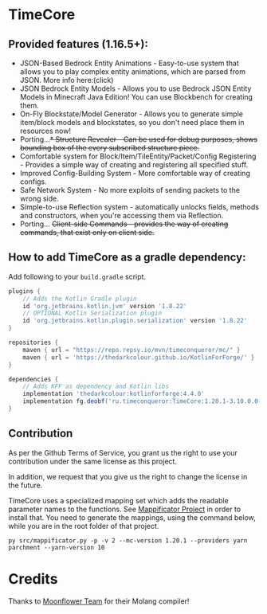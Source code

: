 # TimeCore

## Provided features (1.16.5+):

* JSON-Based Bedrock Entity Animations - Easy-to-use system that allows you to play complex entity animations, which are
  parsed from JSON. More info here:(click)
* JSON Bedrock Entity Models - Allows you to use Bedrock JSON Entity Models in Minecraft Java Edition! You can use
  Blockbench for creating them.
* On-Fly Blockstate/Model Generator - Allows you to generate simple item/block models and blockstates, so you don't need
  place them in resources now!
* Porting...~~* Structure Revealer - Can be used for debug purposes, shows bounding box of the every subscribed
  structure piece.~~
* Comfortable system for Block/Item/TileEntity/Packet/Config Registering - Provides a simple way of creating and
  registering all specified stuff.
* Improved Config-Building System - More comfortable way of creating configs.
* Safe Network System - No more exploits of sending packets to the wrong side.
* Simple-to-use Reflection system - automatically unlocks fields, methods and constructors, when you're accessing them
  via Reflection.
* Porting... ~~Client-side Commands - provides the way of creating commands, that exist only on client side.~~

## How to add TimeCore as a gradle dependency:

Add following to your `build.gradle` script.

```groovy
plugins {
    // Adds the Kotlin Gradle plugin
    id 'org.jetbrains.kotlin.jvm' version '1.8.22'
    // OPTIONAL Kotlin Serialization plugin
    id 'org.jetbrains.kotlin.plugin.serialization' version '1.8.22'
}

repositories {
    maven { url = "https://repo.repsy.io/mvn/timeconqueror/mc/" }
    maven { url = 'https://thedarkcolour.github.io/KotlinForForge/' }
}

dependencies {
    // Adds KFF as dependency and Kotlin libs
    implementation 'thedarkcolour:kotlinforforge:4.4.0'
    implementation fg.deobf('ru.timeconqueror:TimeCore:1.20.1-3.10.0.0')
}
```

## Contribution

As per the Github Terms of Service, you grant us the right to use your contribution under the same license as this
project.

In addition, we request that you give us the right to change the license in the future.

TimeCore uses a specialized mapping set which adds the readable parameter names to the functions.
See [Mappificator Project](https://github.com/alcatrazEscapee/Mappificator) in order to install that. You need to
generate the mappings, using the command below, while you are in the root folder of that project.

```
py src/mappificator.py -p -v 2 --mc-version 1.20.1 --providers yarn parchment --yarn-version 10
```

# Credits

Thanks to [Moonflower Team](https://github.com/MoonflowerTeam/) for their Molang compiler!